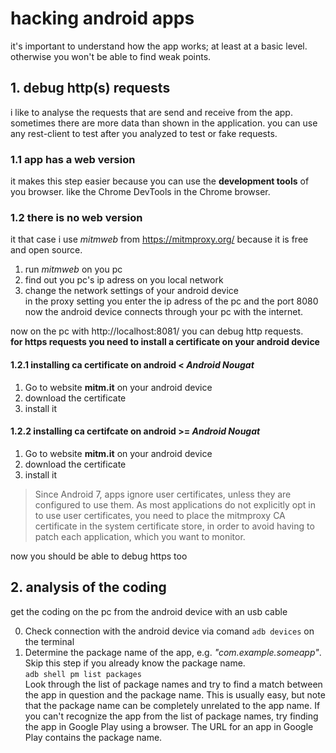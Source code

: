 # hacking android apps
it's important to understand how the app works; at least at a basic level. 
otherwise you won't be able to find weak points.
## 1. debug http(s) requests
i like to analyse the requests that are send and receive from the app. sometimes there are more data than shown in the application.
you can use any rest-client to test after you analyzed to test or fake requests.
### 1.1 app has a web version
it makes this step easier because you can use the **development tools** of you browser. like the Chrome DevTools in the Chrome browser.
### 1.2 there is no web version 
it that case i use *mitmweb* from https://mitmproxy.org/ because it is free and open source. 
1. run *mitmweb* on you pc
2. find out you pc's ip adress on you local network
3. change the network settings of your android device <br/>
in the proxy setting you enter the ip adress of the pc and the port 8080
now the android device connects through your pc with the internet. <br/>

now on the pc with http://localhost:8081/ you can debug http requests. <br/>
**for https requests you need to install a certificate on your android device**
#### 1.2.1 installing ca certificate on android < *Android Nougat*
1. Go to website **mitm.it** on your android device
2. download the certificate 
3. install it 



#### 1.2.2 installing ca certifcate on android >= *Android Nougat*

1. Go to website **mitm.it** on your android device
2. download the certificate 
3. install it 

> Since Android 7, apps ignore user certificates, unless they are configured to use them. As most applications do not explicitly opt in to use user certificates, you need to place the mitmproxy CA certificate in the system certificate store, in order to avoid having to patch each application, which you want to monitor. 

now you should be able to debug https too

## 2. analysis of the coding

get the coding on the pc from the android device with an usb cable

0. Check connection with the android device via comand `adb devices` on the terminal
1. Determine the package name of the app, e.g. *"com.example.someapp"*. Skip this step if you already know the package name. </br>
`adb shell pm list packages` </br>
Look through the list of package names and try to find a match between the app in question and the package name. This is usually easy, but note that the package name can be completely unrelated to the app name. If you can't recognize the app from the list of package names, try finding the app in Google Play using a browser. The URL for an app in Google Play contains the package name.

